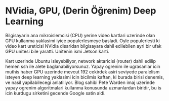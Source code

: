 # NVidia, GPU, (Derin Öğrenim) Deep Learning

Bilgisayarin ana mikroislemcisi (CPU) yerine video kartlari uzerinde
olan GPU kullanma yaklasimi iyice populerlesmeye basladi. Oyle
populerlesti ki video kart ureticisi NVidia disaridan bilgisayara
dahil edilebilen ayri bir ufak GPU unitesi bile yaratti. Unitenin ismi
Jetson karti.    

Kart uzerinde Ubuntu isleyebiliyor, network aktaricisi (router) dahil
edilip hemen ssh ile alete baglanabiliyorsunuz. Yapay ogrenim ile
ugrasanlar icin muthis haber GPU uzerinde mevcut 192 cekirdek asiri
seviyede paralelism isteyen deep learning yaklasimi icin bicilmis
kaftan, ki burada birisi denemis, ve nasil yapilabilecegi
anlatiliyor. Blog sahibi Pete Warden imaj uzerinde yapay ogrenim
algoritmalari kullanma konusunda uzmanlardan biridir, bu is icin
kurdugu sirketini gecende Google satin aldi.





